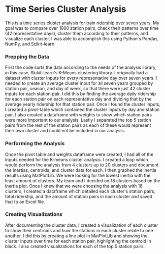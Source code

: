 # Time Series Cluster Analysis

This is a time series cluster analysis for train ridership over seven years. My goal was to compare over 1000 station pairs, check their patterns over time (42 representative days), cluster them according to their patterns, and visualize each cluster. I was able to accomplish this using Python's Pandas, NumPy, and Scikit-learn.

### Prepping the Data
First the code sorts the data according to the needs of the analysis library, in this case, Skikit-learn's K-Means clustering library. I originally had a dataset with cluster inputs for every representative day over seven years. I needed to create an average cluster input for all seven years grouped by station pair, season, and day of week, so that there were just 42 cluster inputs for each station pair. I did this by finding the average daily ridership for each station pair on each representative day and dividing that by the average yearly ridership for that station pair. Once I found the cluster inputs, I created a pivot-table which contained the cluster inputs by day and station pair. I also created a dataframe with weights to show which station pairs were more important to our analysis. Lastly I separated the top 5 station pairs from the rest of the station pairs as each of these would represent their own cluster and could not be included in our analysis.

### Performing the Analysis
Once the pivot table and weights dataframe were created, I had all of the inputs needed for the K-means cluster analysis. I created a loop which would perform the analysis from 4 clusters up to 20 clusters and document the inertias, centroids, and cluster data for each. I then graphed the inertia results using MatPlotLib. We were looking for the lowest inertia with the least amount of clusters. My team and I decided on 18 clusters based on the inertia plot. Once I knew that we were choosing the analysis with 18 clusters, I created a dataframe which detailed each cluster's station pairs, total ridership, and the amount of station pairs in each cluster and saved that to an Excel file.

### Creating Visualizations
After documenting the cluster data, I created a visualization of each cluster to show their centroids and how the stations in each cluster relate to one another. I did this by creating a line plot in MatPlotLib and showing the cluster inputs over time for each station pair, highlighting the centroid in black. I also created visualizations for each of the top 5 station pairs.
